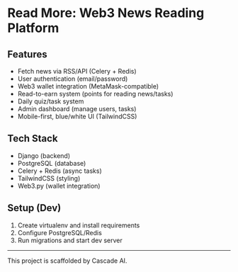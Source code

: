 # Read More: Web3 News Reading Platform

## Features
- Fetch news via RSS/API (Celery + Redis)
- User authentication (email/password)
- Web3 wallet integration (MetaMask-compatible)
- Read-to-earn system (points for reading news/tasks)
- Daily quiz/task system
- Admin dashboard (manage users, tasks)
- Mobile-first, blue/white UI (TailwindCSS)

## Tech Stack
- Django (backend)
- PostgreSQL (database)
- Celery + Redis (async tasks)
- TailwindCSS (styling)
- Web3.py (wallet integration)

## Setup (Dev)
1. Create virtualenv and install requirements
2. Configure PostgreSQL/Redis
3. Run migrations and start dev server

---
This project is scaffolded by Cascade AI.
